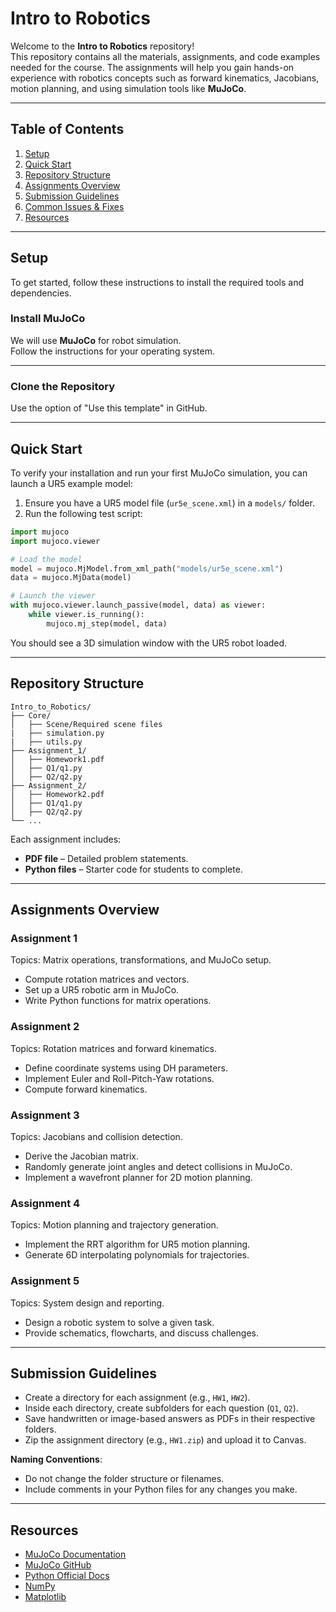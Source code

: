 # Intro to Robotics

Welcome to the **Intro to Robotics** repository!  
This repository contains all the materials, assignments, and code examples needed for the course. The assignments will help you gain hands-on experience with robotics concepts such as forward kinematics, Jacobians, motion planning, and using simulation tools like **MuJoCo**.

---

## Table of Contents

1. [Setup](#setup)  
2. [Quick Start](#quick-start)  
3. [Repository Structure](#repository-structure)  
4. [Assignments Overview](#assignments-overview)  
5. [Submission Guidelines](#submission-guidelines)  
6. [Common Issues & Fixes](#common-issues--fixes)  
7. [Resources](#resources)  

---

## Setup

To get started, follow these instructions to install the required tools and dependencies.

### Install MuJoCo

We will use **MuJoCo** for robot simulation.  
Follow the instructions for your operating system.

---

### Clone the Repository

Use the option of "Use this template" in GitHub.

---

## Quick Start

To verify your installation and run your first MuJoCo simulation, you can launch a UR5 example model:

1. Ensure you have a UR5 model file (`ur5e_scene.xml`) in a `models/` folder.  
2. Run the following test script:

```python
import mujoco
import mujoco.viewer

# Load the model
model = mujoco.MjModel.from_xml_path("models/ur5e_scene.xml")
data = mujoco.MjData(model)

# Launch the viewer
with mujoco.viewer.launch_passive(model, data) as viewer:
    while viewer.is_running():
        mujoco.mj_step(model, data)
```

You should see a 3D simulation window with the UR5 robot loaded.

---

## Repository Structure

```
Intro_to_Robotics/
├── Core/
│   ├── Scene/Required scene files
|   ├── simulation.py
|   ├── utils.py
├── Assignment_1/
│   ├── Homework1.pdf
│   ├── Q1/q1.py
│   ├── Q2/q2.py
├── Assignment_2/
│   ├── Homework2.pdf
│   ├── Q1/q1.py
│   ├── Q2/q2.py
└── ...
```

Each assignment includes:
- **PDF file** – Detailed problem statements.
- **Python files** – Starter code for students to complete.

---

## Assignments Overview

### Assignment 1  
Topics: Matrix operations, transformations, and MuJoCo setup.
- Compute rotation matrices and vectors.
- Set up a UR5 robotic arm in MuJoCo.
- Write Python functions for matrix operations.

### Assignment 2  
Topics: Rotation matrices and forward kinematics.
- Define coordinate systems using DH parameters.
- Implement Euler and Roll-Pitch-Yaw rotations.
- Compute forward kinematics.

### Assignment 3  
Topics: Jacobians and collision detection.
- Derive the Jacobian matrix.
- Randomly generate joint angles and detect collisions in MuJoCo.
- Implement a wavefront planner for 2D motion planning.

### Assignment 4  
Topics: Motion planning and trajectory generation.
- Implement the RRT algorithm for UR5 motion planning.
- Generate 6D interpolating polynomials for trajectories.

### Assignment 5  
Topics: System design and reporting.
- Design a robotic system to solve a given task.
- Provide schematics, flowcharts, and discuss challenges.

---

## Submission Guidelines

- Create a directory for each assignment (e.g., `HW1`, `HW2`).
- Inside each directory, create subfolders for each question (`Q1`, `Q2`).
- Save handwritten or image-based answers as PDFs in their respective folders.
- Zip the assignment directory (e.g., `HW1.zip`) and upload it to Canvas.

**Naming Conventions**:
- Do not change the folder structure or filenames.
- Include comments in your Python files for any changes you make.

---

## Resources

- [MuJoCo Documentation](https://mujoco.readthedocs.io/en/stable/)
- [MuJoCo GitHub](https://github.com/google-deepmind/mujoco)
- [Python Official Docs](https://docs.python.org/3/)
- [NumPy](https://numpy.org/doc/stable/)
- [Matplotlib](https://matplotlib.org/stable/index.html)
